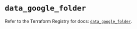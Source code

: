 # `data_google_folder`

Refer to the Terraform Registry for docs: [`data_google_folder`](https://registry.terraform.io/providers/hashicorp/google-beta/6.17.0/docs/data-sources/google_folder).
